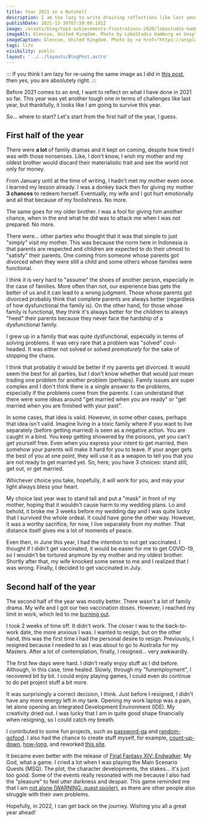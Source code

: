 ```yaml
---
title: Year 2021 in a Nutshell
description: I am too lazy to write draining reflections like last year, so let's just write random stuff.
publishDate: 2021-12-30T07:59:00.181Z
image: /assets/blog/top3-achievements-frustrations-2020/lobostudio-hamburg-tPIHxXNbHh4-unsplash.jpg
imageAlt: Glencoe, United Kingdom. Photo by LoboStudio Hamburg on Unsplash.
imageCaption: Glencoe, United Kingdom. Photo by <a href="https://unsplash.com/@lobostudiohamburg?utm_source=unsplash&utm_medium=referral&utm_content=creditCopyText">LoboStudio Hamburg</a> on <a href="https://unsplash.com/s/photos/light-dark?utm_source=unsplash&utm_medium=referral&utm_content=creditCopyText">Unsplash</a>.
tags: life
visibility: public
layout: '../../layouts/BlogPost.astro'
---
```


:::
If you think I am lazy for re-using the same image as I did in [this post](/blog/top3-achievements-frustrations-2020), then yes, you are absolutely right.
:::

Before 2021 comes to an end, I want to reflect on what I have done in 2021 so far. This year was yet another tough one in terms of challenges like last year, but thankfully, it looks like I am going to survive this year.

So... where to start? Let's start from the first half of the year, I guess.

## First half of the year

There were **a lot** of family dramas and it kept on coming, despite how tired I was with those nonsenses. Like, I don't know, I wish my mother and my oldest brother would discard their materialistic trait and see the world not only for money.

From January until at the time of writing, I hadn't met my mother even once. I learned my lesson already. I was a donkey back then for giving my mother **3 chances** to redeem herself. Eventually, my wife and I got hurt emotionally and all that because of my foolishness. No more.

The same goes for my older brother. I was a fool for giving him another chance, when in the end what he did was to attack me when I was not prepared. No more.

There were... other parties who thought that it was that simple to just "simply" visit my mother. This was because the norm here in Indonesia is that parents are respected and children are expected to do their utmost to "satisfy" their parents. One coming from someone whose parents got divorced when they were still a child and some others whose families were functional.

I think it is very hard to "assume" the shoes of another person, especially in the case of families. More often than not, our experience bias gets the better of us and it can lead to a wrong judgment. Those whose parents got divorced probably think that complete parents are always better (regardless of how dysfunctional the family is). On the other hand, for those whose family is functional, they think it's always better for the children to always "heed" their parents because they never face the hardship of a dysfunctional family.

I grew up in a family that was quite dysfunctional, especially in terms of solving problems. It was very rare that a problem was "solved" cool-headed. It was either not solved or solved _prematurely_ for the sake of stopping the chaos.

I think that probably it would be better if my parents get divorced. It would seem the best for all parties, but I don't know whether that would just mean trading one problem for another problem (perhaps). Family issues are super complex and I don't think there is a single answer to the problems, especially if the problems come from the parents. I can understand that there were some ideas around "get married when you are ready" or "get married when you are finished with your past".

In some cases, that idea is valid. However, in some other cases, perhaps that idea isn't valid. Imagine living in a toxic family where if you want to live separately (before getting married) is seen as a negative action. You are caught in a bind. You keep getting showered by the poisons, yet you can't get yourself free. Even when you express your intent to get married, then somehow your parents will make it hard for you to leave. If your anger gets the best of you at one point, they will use it as a weapon to tell you that you are not ready to get married yet. So, here, you have 3 choices: stand still, get out, or get married.

Whichever choice you take, hopefully, it will work for you, and may your light always bless your heart.

My choice last year was to stand tall and put a "mask" in front of my mother, hoping that it wouldn't cause harm to my wedding plans. Lo and behold, it broke me 3 weeks before my wedding day and I was quite lucky that I survived the whole ordeal. It could have gone the other way. However, it was a worthy sacrifice, for now, I live separately from my mother. That distance itself gives me a lot of moments of peace.

Even then, in June this year, I had the intention to not get vaccinated. I thought if I didn't get vaccinated, it would be easier for me to get COVID-19, so I wouldn't be tortured anymore by my mother and my oldest brother. Shortly after that, my wife knocked some sense to me and I realized that I was wrong. Finally, I decided to get vaccinated in July.

## Second half of the year

The second half of the year was mostly better. There wasn't a lot of family drama. My wife and I got our two vaccination doses. However, I reached my limit in work, which led to me [burning out](/blog/burning-out).

I took 2 weeks of time off. It didn't work. The closer I was to the back-to-work date, the more anxious I was. I wanted to resign, but on the other hand, this was the first time I had the personal desire to resign. Previously, I resigned because I needed to as I was about to go to Australia for my Masters. After a lot of contemplation, finally, I resigned... very awkwardly.

The first few days were hard. I didn't really enjoy stuff as I did before. Although, in this case, time healed. Slowly, through my "funemployment", I recovered bit by bit. I could enjoy playing games, I could even do continue to do pet project stuff a bit more.

It was surprisingly a correct decision, I think. Just before I resigned, I didn't have any more energy left in my tank. Opening my work laptop was a pain, let alone opening an Integrated Development Environment (IDE). My creativity dried out. I was lucky that I am in quite good shape financially when resigning, so I could catch my breath.

I contributed to some fun projects, such as [password-ga](https://github.com/ans-4175/password-ga) and [random-gofood](https://github.com/ans-4175/random-gofood). I also had the chance to create stuff myself, for example, [count-up-down](https://github.com/imballinst/count-up-down), [how-long](https://github.com/imballinst/how-long), and reworked [this site](https://github.com/imballinst/imballinst.dev).

It became even better with the release of [Final Fantasy XIV: Endwalker](https://na.finalfantasyxiv.com/endwalker). My God, what a game. I cried a lot when I was playing the Main Scenario Quests (MSQ). The plot, the character developments, the stakes... it's just too good. Some of the events really resonated with me because I also had the "pleasure" to feel utter darkness and despair. This game reminded me that I am [not alone (WARNING: quest spoiler)](https://consolegameswiki.com/wiki/You%27re_Not_Alone), as there are other people also struggle with their own problems.

Hopefully, in 2022, I can get back on the journey. Wishing you all a great year ahead!
